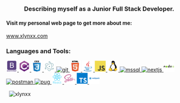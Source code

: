 <h3 align="center">Describing myself as a Junior Full Stack Developer.</h3>
<h4>Visit my personal web page to get more about me:</h4><a class="d-inline" href=""xlynxx.com">www.xlynxx.com</a>

<h3 align="left">Languages and Tools:</h3>
<p align="left"> <a href="https://getbootstrap.com" target="_blank">
        <img class="mr-5" src="https://raw.githubusercontent.com/devicons/devicon/master/icons/bootstrap/bootstrap-plain-wordmark.svg"
            alt="bootstrap" width="30px" height="30px" /> </a> <a href="https://www.w3schools.com/cs/" target="_blank">
        <img class="mr-5" src="https://raw.githubusercontent.com/devicons/devicon/master/icons/csharp/csharp-original.svg"
            alt="csharp" width="30px" height="30px" /> </a> <a href="https://www.w3schools.com/css/" target="_blank">
        <img class="mr-5" src="https://raw.githubusercontent.com/devicons/devicon/master/icons/css3/css3-original-wordmark.svg"
            alt="css3" width="30px" height="30px" /> </a> <a href="https://www.electronjs.org" target="_blank">
        <img class="mr-5" src="https://raw.githubusercontent.com/devicons/devicon/master/icons/electron/electron-original.svg"
            alt="electron" width="30px" height="30px" /> </a> <a href="https://git-scm.com/" target="_blank">
        <img class="mr-5" src="https://www.vectorlogo.zone/logos/git-scm/git-scm-icon.svg" alt="git" width="30px" height="30px" /> </a>
    <a href="https://www.w3.org/html/" target="_blank">
        <img class="mr-5" src="https://raw.githubusercontent.com/devicons/devicon/master/icons/html5/html5-original-wordmark.svg"
            alt="html5" width="30px" height="30px" /> </a> <a href="https://www.java.com" target="_blank">
        <img class="mr-5" src="https://raw.githubusercontent.com/devicons/devicon/master/icons/java/java-original.svg" alt="java"
            width="30px" height="30px" /> </a> <a href="https://developer.mozilla.org/en-US/docs/Web/JavaScript"
        target="_blank">
        <img class="mr-5" src="https://raw.githubusercontent.com/devicons/devicon/master/icons/javascript/javascript-original.svg"
            alt="javascript" width="30px" height="30px" /> </a> <a href="https://www.linux.org/" target="_blank">
        <img class="mr-5" src="https://raw.githubusercontent.com/devicons/devicon/master/icons/linux/linux-original.svg" alt="linux"
            width="30px" height="30px" /> </a> <a href="https://www.microsoft.com/en-us/sql-server" target="_blank">
        <img class="mr-5" src="https://www.svgrepo.com/show/303229/microsoft-sql-server-logo.svg" alt="mssql" width="40"
            height="40" /> </a> <a href="https://nextjs.org/" target="_blank">
        <img class="mr-5" src="https://cdn.worldvectorlogo.com/logos/nextjs-3.svg" alt="nextjs" width="30px" height="30px" /> </a> <a
        href="https://nodejs.org" target="_blank">
        <img class="mr-5" src="https://raw.githubusercontent.com/devicons/devicon/master/icons/nodejs/nodejs-original-wordmark.svg"
            alt="nodejs" width="30px" height="30px" /> </a> <a href="https://postman.com" target="_blank">
        <img class="mr-5" src="https://www.vectorlogo.zone/logos/getpostman/getpostman-icon.svg" alt="postman" width="40"
            height="40" /> </a> <a href="https://pugjs.org" target="_blank">
        <img class="mr-5" src="https://cdn.worldvectorlogo.com/logos/pug.svg" alt="pug" width="30px" height="30px" /> </a> <a
        href="https://reactjs.org/" target="_blank">
        <img class="mr-5" src="https://raw.githubusercontent.com/devicons/devicon/master/icons/react/react-original-wordmark.svg"
            alt="react" width="30px" height="30px" /> </a> <a href="https://sass-lang.com" target="_blank">
        <img class="mr-5" src="https://raw.githubusercontent.com/devicons/devicon/master/icons/sass/sass-original.svg" alt="sass"
            width="30px" height="30px" /> </a> <a href="https://www.typescriptlang.org/" target="_blank">
        <img class="mr-5" src="https://raw.githubusercontent.com/devicons/devicon/master/icons/typescript/typescript-original.svg"
            alt="typescript" width="30px" height="30px" /> </a> <a href="https://webpack.js.org" target="_blank">
        <img class="mr-5" src="https://raw.githubusercontent.com/devicons/devicon/d00d0969292a6569d45b06d3f350f463a0107b0d/icons/webpack/webpack-original-wordmark.svg"
            alt="webpack" width="30px" height="30px" /> </a> </p>

<p>&nbsp;
    <img class="mr-5" align="center" src="https://github-readme-stats.vercel.app/api?username=xlynxx&show_icons=true&locale=en"
        alt="xlynxx" />
</p>
